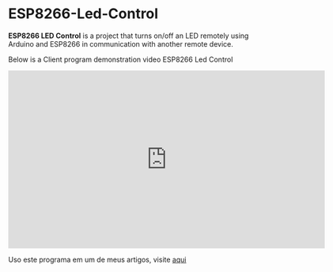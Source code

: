 # ESP8266-Led-Control

**ESP8266 LED Control** is a project that turns on/off an LED remotely using Arduino and ESP8266 in communication with another remote device.

Below is a Client program demonstration video ESP8266 Led Control

<iframe width="640" height="360" src="https://www.youtube.com/embed/8saqd-_tcZw" frameborder="0" allowfullscreen></iframe>

Uso este programa em um de meus artigos, visite [aqui](http://eduardoaw.github.io/2015-12-20-ESP-8266-Primeiros-Passos)
